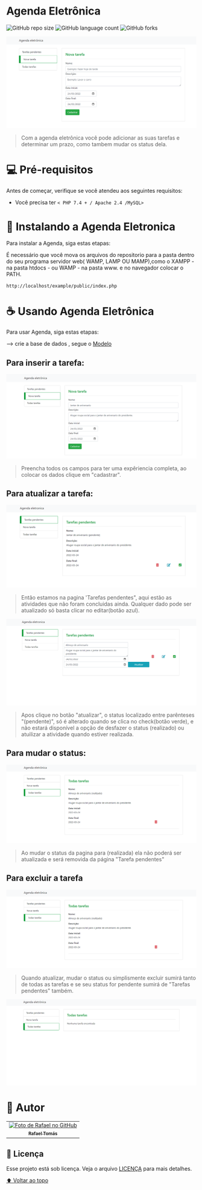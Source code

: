 # Agenda Eletrônica

<!---Esses são exemplos. Veja https://shields.io para outras pessoas ou para personalizar este conjunto de escudos. Você pode querer incluir dependências, status do projeto e informações de licença aqui--->

![GitHub repo size](https://img.shields.io/github/repo-size/RafaelTomas/Desafio-PHP?style=flat&logo=appveyor)
![GitHub language count](https://img.shields.io/github/languages/count/RafaelTomas/Desafio-PHP?style=flat&logo=appveyor)
![GitHub forks](https://img.shields.io/github/forks/RafaelTomas/Desafio-PHP?style=flat&logo=appveyor)


<img src="./img_readme/Nova_tarefa.PNG" alt="imagem_inicial">

> Com a agenda eletrônica você pode adicionar as suas tarefas e determinar um prazo, como tambem mudar os status dela.


# 💻 Pré-requisitos

Antes de começar, verifique se você atendeu aos seguintes requisitos:

* Você precisa ter  `< PHP 7.4 + / Apache 2.4 /MySQL>`

# 🚀 Instalando a Agenda Eletronica

Para instalar a Agenda, siga estas etapas:

É necessário que você mova os arquivos do repositorio para a pasta dentro do seu programa servidor web( WAMP, LAMP OU MAMP),como o XAMPP - na pasta htdocs - ou WAMP - na pasta www. 
e no navegador colocar o PATH.

```
http://localhost/example/public/index.php
```

# ☕ Usando Agenda Eletrônica

Para usar Agenda, siga estas etapas:

 --> crie a base de dados , segue o [Modelo](db.sql)

## Para inserir a tarefa:

<img src="./img_readme/criar.png" alt="criar">

>Preencha todos os campos para ter uma expêriencia completa, ao colocar os dados clique em "cadastrar".

## Para atualizar a tarefa:

<img src="./img_readme/inserir.png" alt="inserir">

>Então estamos na pagina 'Tarefas pendentes", aqui estão as atividades que não foram concluidas ainda. Qualquer dado pode ser atualizado só basta clicar no editar(botão azul). 

<img src="./img_readme/atualizando.png" alt="atualizazndo">

>Apos clique no botão "atualizar", o status localizado entre parênteses "(pendente)", só é alterado quando se clica no check(botão verde), e não estará disponível a opção de desfazer o status (realizado) ou atuilizar a atividade quando estiver realizada.

## Para mudar o status:

<img src="./img_readme/status.png" alt="status">

>Ao mudar o status da pagina para (realizada) ela não poderá ser atualizada e será removida da página "Tarefa pendentes"
## Para excluir a tarefa


<img src="./img_readme/status.png" alt="status">

> Quando atualizar, mudar o status ou simplismente excluir sumirá tanto de todas as tarefas e se seu status for pendente sumirá de "Tarefas pendentes" também. 

<img src="./img_readme/excluir.png" alt="excluir">

# 🤝 Autor

<table>
  <tr>
    <td align="center">
      <a href="#">
        <img src="https://avatars.githubusercontent.com/u/73807228?v=4" width="100px;" alt="Foto de Rafael no GitHub"/><br>
        <sub>
          <b>Rafael Tomás</b>
        </sub>
      </a>
    </td>
    
  </tr>
</table>

## 📝 Licença

Esse projeto está sob licença. Veja o arquivo [LICENÇA](LICENSE.md) para mais detalhes.

[⬆ Voltar ao topo](#Agenda_Eletrõnica)<br>